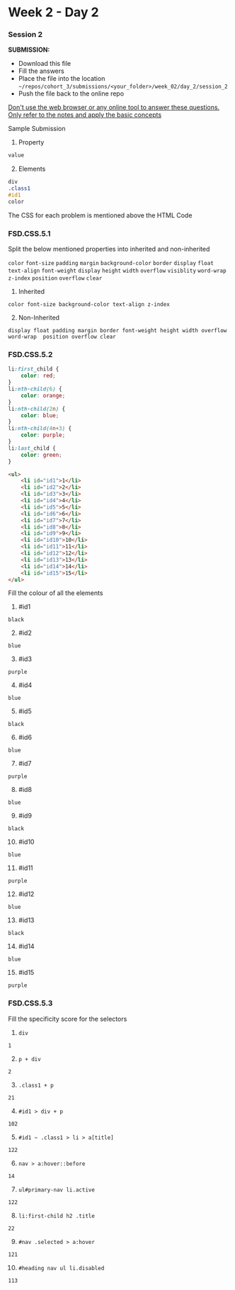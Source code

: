 # Week 2 - Day 2

### Session 2

**SUBMISSION:**

- Download this file
- Fill the answers
- Place the file into the location `~/repos/cohort_3/submissions/<your_folder>/week_02/day_2/session_2` 
- Push the file  back to the online repo

<u>Don't use the web browser or any online tool to answer these questions. Only refer to the notes and apply the basic concepts</u>

Sample Submission

1. Property
```css
value
```
2. Elements
```css
div
.class1
#id1
color
```

The CSS for each problem is mentioned above the HTML Code 



### FSD.CSS.5.1

Split the below mentioned properties into inherited and non-inherited

`color` `font-size` `padding` `margin` `background-color` `border` `display` `float` `text-align` `font-weight` `display` `height` `width` `overflow`  `visiblity` `word-wrap` `z-index` `position` `overflow` `clear`

1. Inherited
```
color font-size background-color text-align z-index
```
2. Non-Inherited
```
display float padding margin border font-weight height width overflow word-wrap  position overflow clear
```



### FSD.CSS.5.2

```css
li:first_child {
    color: red;
}
li:nth-child(6) {
    color: orange;
}
li:nth-child(2n) {
    color: blue;
}
li:nth-child(4n+3) {
    color: purple;
}
li:last_child {
    color: green;
}
```

```html
<ul>
    <li id="id1">1</li>
    <li id="id2">2</li>
    <li id="id3">3</li>
    <li id="id4">4</li>
    <li id="id5">5</li>
    <li id="id6">6</li>
    <li id="id7">7</li>
    <li id="id8">8</li>
    <li id="id9">9</li>
    <li id="id10">10</li>
    <li id="id11">11</li>
    <li id="id12">12</li>
    <li id="id13">13</li>
    <li id="id14">14</li>
    <li id="id15">15</li>
</ul>
```

Fill the colour of all the elements

1. #id1
```
black
```
2. #id2
```
blue
```
3. #id3
```
purple
```
4. #id4
```
blue
```
5. #id5
```
black
```
6. #id6
```
blue
```
7. #id7
```
purple
```
8. #id8
```
blue
```
9. #id9
```
black
```
10. #id10
```
blue
```
11. #id11
```
purple
```
12. #id12
```
blue
```
13. #id13
```
black
```
14. #id14
```
blue
```
15. #id15
```
purple
```



### FSD.CSS.5.3

Fill the specificity score for the selectors

1. `div`
```
1
```
2. `p + div`
```
2
```
3. `.class1 + p`
```
21
```
4. `#id1 > div + p`
```
102
```
5. `#id1 ~ .class1 > li > a[title]`
```
122
```
6. `nav > a:hover::before`
```
14
```
7. `ul#primary-nav li.active`
```
122
```
8. `li:first-child h2 .title`
```
22 
```
9. `#nav .selected > a:hover`
```
121
```
10. `#heading nav ul li.disabled`
```
113
```